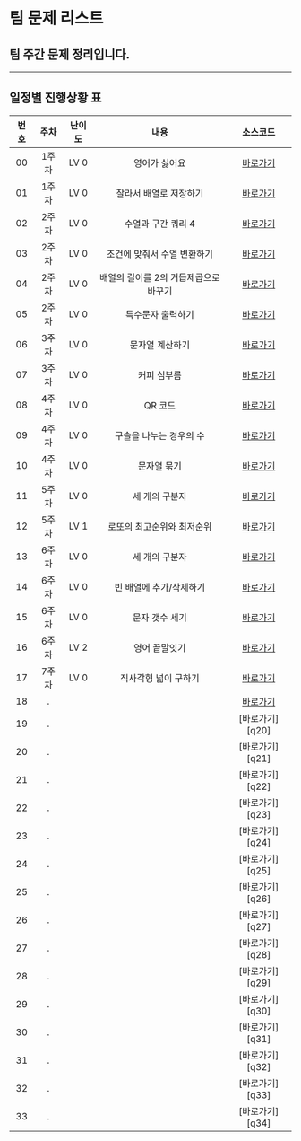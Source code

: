 # 팀 문제 리스트

## 팀 주간 문제 정리입니다.

---

## 일정별 진행상황 표

| 번호 | 주차  | 난이도 |                 내용                  |    소스코드     |
| :--: | :---: | :----: | :-----------------------------------: | :-------------: |
|  00  | 1주차 |  LV 0  |             영어가 싫어요             | [바로가기][q1]  |
|  01  | 1주차 |  LV 0  |        잘라서 배열로 저장하기         | [바로가기][q2]  |
|  02  | 2주차 |  LV 0  |          수열과 구간 쿼리 4           | [바로가기][q3]  |
|  03  | 2주차 |  LV 0  |      조건에 맞춰서 수열 변환하기      | [바로가기][q4]  |
|  04  | 2주차 |  LV 0  | 배열의 길이를 2의 거듭제곱으로 바꾸기 | [바로가기][q5]  |
|  05  | 2주차 |  LV 0  |           특수문자 출력하기           | [바로가기][q6]  |
|  06  | 3주차 |  LV 0  |            문자열 계산하기            | [바로가기][q7]  |
|  07  | 3주차 |  LV 0  |              커피 심부름              | [바로가기][q8]  |
|  08  | 4주차 |  LV 0  |                QR 코드                | [바로가기][q9]  |
|  09  | 4주차 |  LV 0  |        구슬을 나누는 경우의 수        | [바로가기][q10] |
|  10  | 4주차 |  LV 0  |              문자열 묶기              | [바로가기][q11] |
|  11  | 5주차 |  LV 0  |            세 개의 구분자             | [바로가기][q12] |
|  12  | 5주차 |  LV 1  |      로또의 최고순위와 최저순위       | [바로가기][q13] |
|  13  | 6주차 |  LV 0  |            세 개의 구분자             | [바로가기][q14] |
|  14  | 6주차 |  LV 0  |        빈 배열에 추가/삭제하기        | [바로가기][q15] |
|  15  | 6주차 |  LV 0  |            문자 갯수 세기             | [바로가기][q16] |
|  16  | 6주차 |  LV 2  |             영어 끝말잇기             | [바로가기][q17] |
|  17  | 7주차 |  LV 0  |         직사각형 넓이 구하기          | [바로가기][q18] |
|  18  |   .   |        |                                       | [바로가기][q19] |
|  19  |   .   |        |                                       | [바로가기][q20] |
|  20  |   .   |        |                                       | [바로가기][q21] |
|  21  |   .   |        |                                       | [바로가기][q22] |
|  22  |   .   |        |                                       | [바로가기][q23] |
|  23  |   .   |        |                                       | [바로가기][q24] |
|  24  |   .   |        |                                       | [바로가기][q25] |
|  25  |   .   |        |                                       | [바로가기][q26] |
|  26  |   .   |        |                                       | [바로가기][q27] |
|  27  |   .   |        |                                       | [바로가기][q28] |
|  28  |   .   |        |                                       | [바로가기][q29] |
|  29  |   .   |        |                                       | [바로가기][q30] |
|  30  |   .   |        |                                       | [바로가기][q31] |
|  31  |   .   |        |                                       | [바로가기][q32] |
|  32  |   .   |        |                                       | [바로가기][q33] |
|  33  |   .   |        |                                       | [바로가기][q34] |

[q1]: ./%EC%98%81%EC%96%B4%EA%B0%80%20%EC%8B%AB%EC%96%B4%EC%9A%94/
[q2]: ./%EC%9E%98%EB%9D%BC%EC%84%9C%20%EB%B0%B0%EC%97%B4%EB%A1%9C%20%EC%A0%80%EC%9E%A5%ED%95%98%EA%B8%B0/
[q3]: ./%EC%88%98%EC%97%B4%EA%B3%BC%20%EA%B5%AC%EA%B0%84%20%EC%BF%BC%EB%A6%AC4/
[q4]: ./%EC%A1%B0%EA%B1%B4%EC%97%90%20%EB%A7%9E%EA%B2%8C%20%EC%88%98%EC%97%B4%20%EB%B3%80%ED%99%98%ED%95%98%EA%B8%B0/
[q5]: ./%EB%B0%B0%EC%97%B4%EC%9D%98%EA%B8%B8%EC%9D%B4%EB%A5%BC2%EC%9D%98%EA%B1%B0%EB%93%AD%EC%A0%9C%EA%B3%B1%EC%9C%BC%EB%A1%9C%EB%B0%94%EA%BE%B8%EA%B8%B0/
[q6]: ./%ED%8A%B9%EC%88%98%EB%AC%B8%EC%9E%90%20%EC%B6%9C%EB%A0%A5%ED%95%98%EA%B8%B0/
[q7]: ./%EB%AC%B8%EC%9E%90%EC%97%B4%20%EA%B3%84%EC%82%B0%ED%95%98%EA%B8%B0/
[q8]: ./%EC%BB%A4%ED%94%BC%EC%8B%AC%EB%B6%80%EB%A6%84/
[q9]: ./QR%20%EC%BD%94%EB%93%9C/
[q10]: ./%EA%B5%AC%EC%8A%AC%EC%9D%84%20%EB%82%98%EB%88%84%EB%8A%94%20%EA%B2%BD%EC%9A%B0%EC%9D%98%20%EC%88%98/
[q11]: ./%EB%AC%B8%EC%9E%90%EC%97%B4%20%EB%AC%B6%EA%B8%B0/
[q12]: ./%EC%84%B8%20%EA%B0%9C%EC%9D%98%20%EA%B5%AC%EB%B6%84%EC%9E%90/
[q13]: ./%EB%A1%9C%EB%98%90%EC%9D%98%20%EC%B5%9C%EA%B3%A0%EC%88%9C%EC%9C%84%EC%99%80%20%EC%B5%9C%EC%A0%80%EC%88%9C%EC%9C%84/
[q14]: ./%EC%84%B8%20%EA%B0%9C%EC%9D%98%20%EA%B5%AC%EB%B6%84%EC%9E%90/
[q15]: ./%EB%B9%88%20%EB%B0%B0%EC%97%B4%EC%97%90%20%EC%B6%94%EA%B0%80%2C%EC%82%AD%EC%A0%9C%ED%95%98%EA%B8%B0/
[q16]: ./%EB%AC%B8%EC%9E%90%20%EA%B0%AF%EC%88%98%20%EC%84%B8%EA%B8%B0/
[q17]: ./%EC%98%81%EC%96%B4%20%EB%81%9D%EB%A7%90%EC%9E%87%EA%B8%B0/
[q18]: ./%EC%A7%81%EC%82%AC%EA%B0%81%ED%98%95%20%EB%84%93%EC%9D%B4%20%EA%B5%AC%ED%95%98%EA%B8%B0/
[q19]: ./
